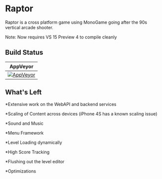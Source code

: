 # Raptor

Raptor is a cross platform game using MonoGame going after the 90s vertical arcade shooter.

Note: Now requires VS 15 Preview 4 to compile cleanly

## Build Status

| AppVeyor |
| --- |
| [![AppVeyor](https://ci.appveyor.com/api/projects/status/github/jcapellman/raptor?branch=master&svg=true)](https://ci.appveyor.com/project/jcapellman/raptor) |

## What's Left
*Extensive work on the WebAPI and backend services

*Scaling of Content across devices (iPhone 4S has a known scaling issue)

*Sound and Music

*Menu Framework

*Level Loading dynamically

*High Score Tracking

*Flushing out the level editor

*Optimizations
